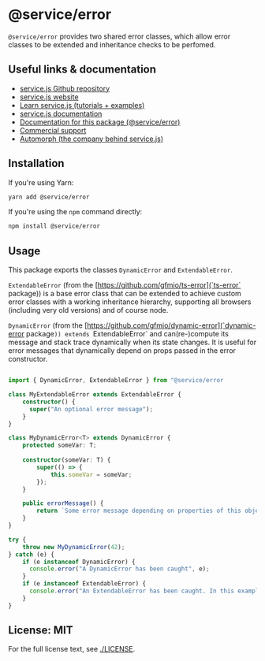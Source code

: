 # @service/error

`@service/error` provides two shared error classes, which allow error classes to be extended and inheritance checks to be perfomed.

## Useful links & documentation

* [service.js Github repository](https://github.com/servicejs/servicejs)
* [service.js website](https://www.servicejs.org)
* [Learn service.js (tutorials + examples)](https://learn.servicejs.org)
* [service.js documentation](https://docs.servicejs.org)
* [Documentation for this package (@service/error)](https://docs.servicejs.org/packages/error)
* [Commercial support](https://www.servicejs.org/support)
* [Automorph (the company behind service.js)](https://www.automorph.com)

## Installation

If you're using Yarn:

```sh
yarn add @service/error
```

If you're using the `npm` command directly:

```sh
npm install @service/error
```

## Usage

This package exports the classes `DynamicError` and `ExtendableError`.

`ExtendableError` (from the [https://github.com/gfmio/ts-error](`ts-error` package)) is a base error class that can be extended to achieve custom error classes with a working inheritance hierarchy, supporting all browsers (including very old versions) and of course node.

`DynamicError` (from the [https://github.com/gfmio/dynamic-error](`dynamic-error package`)) extends `ExtendableError` and can(re-)compute its message and stack trace dynamically when its state changes. It is useful for error messages that dynamically depend on props passed in the error constructor.

```ts

import { DynamicError, ExtendableError } from "@service/error

class MyExtendableError extends ExtendableError {
    constructor() {
      super("An optional error message");
    }
}

class MyDynamicError<T> extends DynamicError {
    protected someVar: T;
  
    constructor(someVar: T) {
        super(() => {
            this.someVar = someVar;
        });
    }

    public errorMessage() {
        return `Some error message depending on properties of this object, like someVar${this.someVar}`;
    }
}

try {
    throw new MyDynamicError(42);
} catch (e) {
    if (e instanceof DynamicError) {
      console.error("A DynamicError has been caught", e);
    }
    if (e instanceof ExtendableError) {
      console.error("An ExtendableError has been caught. In this example both lines will thus get printed");
    }
}
```

## License: MIT

For the full license text, see [./LICENSE](./LICENSE).
